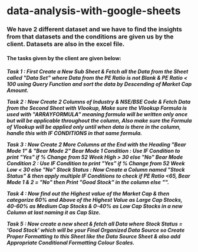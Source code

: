 # data-analysis-with-google-sheets
<h3>
  We have 2 different dataset and we have to find the insights from that datasets and the conditions are given us by the client.
  Datasets are also in the excel file.
</h3>
<h4>
  The tasks given by the client are given below:
</h4>
<h5>
  Task 1 : First Create a New Sub Sheet & Fetch all the Data from the Sheet called "Data Set" where Data from the PE Ratio is not Blank & PE Ratio < 100 using Query Function  and sort the data by Descending of Market Cap Amount.

Task 2 :  Now Create 2 Columns of Industry & NSE/BSE Code & Fetch Data from the Second Sheet with Vlookup, Make sure the Vlookup Formula is used with "ARRAYFORMULA" meaning formula will be written only once but will be applicable throughout the column,
Also make sure the Formula of Vlookup will be applied only until when data is there in the column, handle this with IF CONDITIONS in that same formula.

Task 3 : Now Create 2 More Columns at the End with the Heading "Bear Mode 1" & "Bear Mode 2"
  Bear Mode 1 Condition : Use IF Condition to print "Yes" if % Change from 52 Week High > 30 else "No"
  Bear Mode Condition 2 : Use IF Condition to print "Yes" if % Change from 52 Week Low < 30 else "No"
  Stock Status : Now Create a Column named "Stock Status" & then apply multiple IF Conditions to check if PE Ratio <65, Bear Mode 1 & 2 = "No" then Print "Good Stock" in the column else "".

Task 4 : Now find out the Highest value of the Market Cap & then categorize 60% and Above of the Highest Value as Large Cap Stocks, 40-60% as Medium Cap Stocks & 0-40% as Low Cap Stocks in a new Column at last naming it as Cap Size.

Task 5 : Now create a new sheet & fetch all Data where Stock Status = 'Good Stock' which will be your Final Organized Data Source so Create Proper Formatting to this Sheet like the Data Source Sheet & also add Appropriate Conditional Formatting Colour Scales.
</h5>
